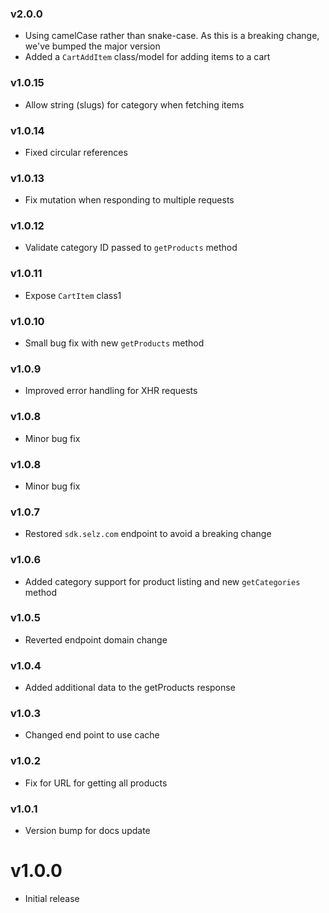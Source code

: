 ### v2.0.0

-   Using camelCase rather than snake-case. As this is a breaking change, we've bumped the major version
-   Added a `CartAddItem` class/model for adding items to a cart

### v1.0.15

-   Allow string (slugs) for category when fetching items

### v1.0.14

-   Fixed circular references

### v1.0.13

-   Fix mutation when responding to multiple requests

### v1.0.12

-   Validate category ID passed to `getProducts` method

### v1.0.11

-   Expose `CartItem` class1

### v1.0.10

-   Small bug fix with new `getProducts` method

### v1.0.9

-   Improved error handling for XHR requests

### v1.0.8

-   Minor bug fix

### v1.0.8

-   Minor bug fix

### v1.0.7

-   Restored `sdk.selz.com` endpoint to avoid a breaking change

### v1.0.6

-   Added category support for product listing and new `getCategories` method

### v1.0.5

-   Reverted endpoint domain change

### v1.0.4

-   Added additional data to the getProducts response

### v1.0.3

-   Changed end point to use cache

### v1.0.2

-   Fix for URL for getting all products

### v1.0.1

-   Version bump for docs update

# v1.0.0

-   Initial release
